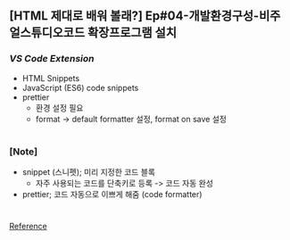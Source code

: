 ## [HTML 제대로 배워 볼래?] Ep#04-개발환경구성-비주얼스튜디오코드 확장프로그램 설치

### _VS Code Extension_

- HTML Snippets
- JavaScript (ES6) code snippets
- prettier
  - 환경 설정 필요
  - format -> default formatter 설정, format on save 설정

#

### [Note]

- snippet (스니펫); 미리 지정한 코드 블록
  - 자주 사용되는 코드를 단축키로 등록 -> 코드 자동 완성
- prettier; 코드 자동으로 이쁘게 해줌 (code formatter)

#

[Reference](https://www.youtube.com/watch?v=TvKbiZZNjPo)
